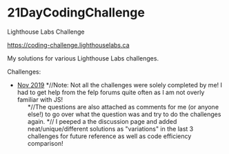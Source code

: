 # 21DayCodingChallenge
Lighthouse Labs Challenge  

https://coding-challenge.lighthouselabs.ca  

My solutions for various Lighthouse Labs challenges.  


Challenges:
* [Nov 2019](https://github.com/nstha21/21DayCodingChallenge/tree/master/Nov2019)
  *//Note: Not all the challenges were solely completed by me! I had to get help from the felp forums quite often as I am not overly familiar with JS! <ul>
  *//The questions are also attached as comments for me (or anyone else!) to go over what the question was and try to do the challenges again.
  *// I peeped a the discussion page and added neat/unique/different solutions as "variations" in the last 3 challenges for future reference as well as code efficiency comparison!
